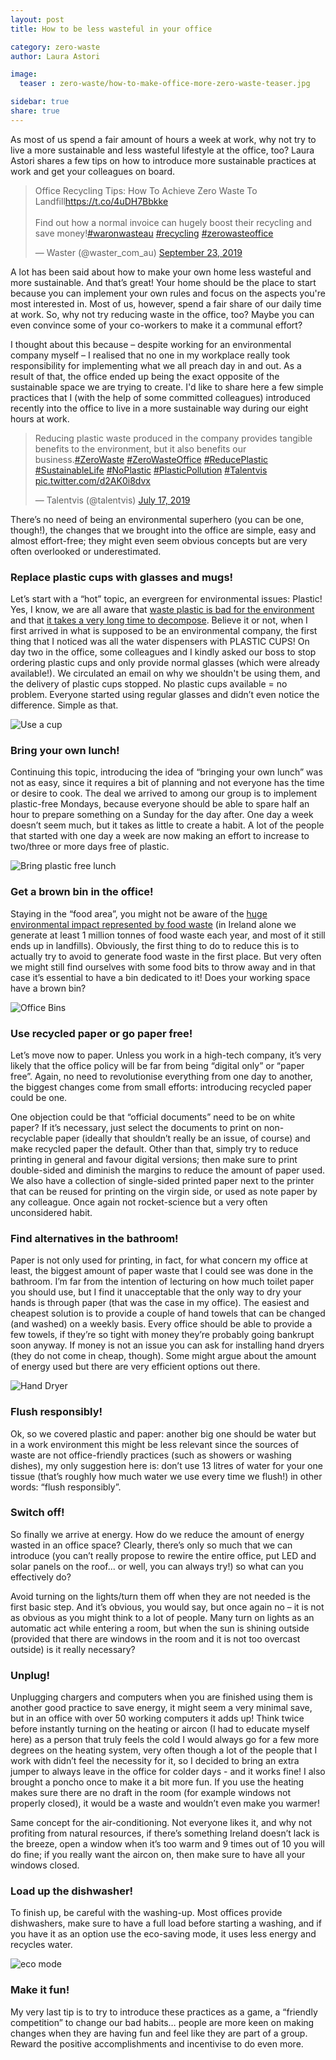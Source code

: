 ```yaml
---
layout: post
title: How to be less wasteful in your office

category: zero-waste
author: Laura Astori

image:
  teaser : zero-waste/how-to-make-office-more-zero-waste-teaser.jpg

sidebar: true
share: true
---
```


As most of us spend a fair amount of hours a week at work, why not try to live a more sustainable and less wasteful lifestyle at the office, too? Laura Astori shares a few tips on how to introduce more sustainable practices at work and get your colleagues on board.

<blockquote class="twitter-tweet"><p lang="en" dir="ltr">Office Recycling Tips: How To Achieve Zero Waste To Landfill<a href="https://t.co/4uDH7Bbkke">https://t.co/4uDH7Bbkke</a> <br><br>Find out how a normal invoice can hugely boost their recycling and save money!<a href="https://twitter.com/hashtag/waronwasteau?src=hash&amp;ref_src=twsrc%5Etfw">#waronwasteau</a> <a href="https://twitter.com/hashtag/recycling?src=hash&amp;ref_src=twsrc%5Etfw">#recycling</a> <a href="https://twitter.com/hashtag/zerowasteoffice?src=hash&amp;ref_src=twsrc%5Etfw">#zerowasteoffice</a></p>&mdash; Waster (@waster_com_au) <a href="https://twitter.com/waster_com_au/status/1176095405999874051?ref_src=twsrc%5Etfw">September 23, 2019</a></blockquote> <script async src="https://platform.twitter.com/widgets.js" charset="utf-8"></script>

A lot has been said about how to make your own home less wasteful and more sustainable. And that’s great! Your home should be the place to start because you can implement your own rules and focus on the aspects you're most interested in. Most of us, however, spend a fair share of our daily time at work. So, why not try reducing waste in the office, too? Maybe you can even convince some of your co-workers to make it a communal effort?

I thought about this because – despite working for an environmental company myself – I realised that no one in my workplace really took responsibility for implementing what we all preach day in and out. As a result of that, the office ended up being the exact opposite of the sustainable space we are trying to create. I'd like to share here a few simple practices that I (with the help of some committed colleagues) introduced recently into the office to live in a more sustainable way during our eight hours at work.  

<blockquote class="twitter-tweet"><p lang="en" dir="ltr">Reducing plastic waste produced in the company provides tangible benefits to the environment, but it also benefits our business.<a href="https://twitter.com/hashtag/ZeroWaste?src=hash&amp;ref_src=twsrc%5Etfw">#ZeroWaste</a> <a href="https://twitter.com/hashtag/ZeroWasteOffice?src=hash&amp;ref_src=twsrc%5Etfw">#ZeroWasteOffice</a> <a href="https://twitter.com/hashtag/ReducePlastic?src=hash&amp;ref_src=twsrc%5Etfw">#ReducePlastic</a> <a href="https://twitter.com/hashtag/SustainableLife?src=hash&amp;ref_src=twsrc%5Etfw">#SustainableLife</a> <a href="https://twitter.com/hashtag/NoPlastic?src=hash&amp;ref_src=twsrc%5Etfw">#NoPlastic</a> <a href="https://twitter.com/hashtag/PlasticPollution?src=hash&amp;ref_src=twsrc%5Etfw">#PlasticPollution</a> <a href="https://twitter.com/hashtag/Talentvis?src=hash&amp;ref_src=twsrc%5Etfw">#Talentvis</a> <a href="https://t.co/d2AK0i8dvx">pic.twitter.com/d2AK0i8dvx</a></p>&mdash; Talentvis (@talentvis) <a href="https://twitter.com/talentvis/status/1151416375660990464?ref_src=twsrc%5Etfw">July 17, 2019</a></blockquote> <script async src="https://platform.twitter.com/widgets.js" charset="utf-8"></script>

There’s no need of being an environmental superhero (you can be one, though!), the changes that we brought into the office are simple, easy and almost effort-free; they might even seem obvious concepts but are very often overlooked or underestimated.

### Replace plastic cups with glasses and mugs!

Let’s start with a “hot” topic, an evergreen for environmental issues: Plastic! Yes, I know, we are all aware that [waste plastic is bad for the environment](https://thriveglobal.com/stories/plastic-waste-environmental-effects-of-plastic-pollution/) and that [it takes a very long time to decompose](https://www.telegraph.co.uk/news/2018/01/10/stark-truth-long-plastic-footprint-will-last-planet/). Believe it or not, when I first arrived in what is supposed to be an environmental company, the first thing that I noticed was all the water dispensers with PLASTIC CUPS! On day two in the office, some colleagues and I kindly asked our boss to stop ordering plastic cups and only provide normal glasses (which were already available!). We circulated an email on why we shouldn't be using them, and the delivery of plastic cups stopped. No plastic cups available = no problem. Everyone started using regular glasses and didn’t even notice the difference. Simple as that. 

![Use a cup](/images/zero-waste/use-cup.jpg "Use a cup")

### Bring your own lunch!

Continuing this topic, introducing the idea of “bringing your own lunch” was not as easy, since it requires a bit of planning and not everyone has the time or desire to cook. The deal we arrived to among our group is to implement plastic-free Mondays, because everyone should be able to spare half an hour to prepare something on a Sunday for the day after. One day a week doesn’t seem much, but it takes as little to create a habit. A lot of the people that started with one day a week are now making an effort to increase to two/three or more days free of plastic.

![Bring plastic free lunch](/images/zero-waste/plastic-free-lunch.jpg "Bring plastic free lunch")

### Get a brown bin in the office!

Staying in the “food area”, you might not be aware of the [huge environmental impact represented by food waste](https://stopfoodwaste.ie/resource/the-environmental-impact-of-food-waste) (in Ireland alone we generate at least 1 million tonnes of food waste each year, and most of it still ends up in landfills). Obviously, the first thing to do to reduce this is to actually try to avoid to generate food waste in the first place. But very often we might still find ourselves with some food bits to throw away and in that case it’s essential to have a bin dedicated to it! Does your working space have a brown bin?

![Office Bins](/images/zero-waste/office-bins.jpg "Office Bins")

### Use recycled paper or go paper free!
 
Let’s move now to paper. Unless you work in a high-tech company, it’s very likely that the office policy will be far from being “digital only” or “paper free”. Again, no need to revolutionise everything from one day to another, the biggest changes come from small efforts: introducing recycled paper could be one. 

One objection could be that “official documents” need to be on white paper? If it’s necessary, just select the documents to print on non-recyclable paper (ideally that shouldn’t really be an issue, of course) and make recycled paper the default. Other than that, simply try to reduce printing in general and favour digital versions; then make sure to print double-sided and diminish the margins to reduce the amount of paper used. We also have a collection of single-sided printed paper next to the printer that can be reused for printing on the virgin side, or used as note paper by any colleague. Once again not rocket-science but a very often unconsidered habit.

### Find alternatives in the bathroom!

Paper is not only used for printing, in fact, for what concern my office at least, the biggest amount of paper waste that I could see was done in the bathroom. I’m far from the intention of lecturing on how much toilet paper you should use, but I find it unacceptable that the only way to dry your hands is through paper (that was the case in my office). The easiest and cheapest solution is to provide a couple of hand towels that can be changed (and washed) on a weekly basis. Every office should be able to provide a few towels, if they’re so tight with money they’re probably going bankrupt soon anyway. If money is not an issue you can ask for installing hand dryers (they do not come in cheap, though). Some might argue about the amount of energy used but there are very efficient options out there.

![Hand Dryer](/images/zero-waste/hand-dryer.jpg "Hand Dryer")

### Flush responsibly!

Ok, so we covered plastic and paper: another big one should be water but in a work environment this might be less relevant since the sources of waste are not office-friendly practices (such as showers or washing dishes), my only suggestion here is: don’t use 13 litres of water for your one tissue (that’s roughly how much water we use every time we flush!) in other words: “flush responsibly”.

### Switch off!

So finally we arrive at energy. How do we reduce the amount of energy wasted in an office space? Clearly, there’s only so much that we can introduce (you can’t really propose to rewire the entire office, put LED and solar panels on the roof... or well, you can always try!) so what can you effectively do?

Avoid turning on the lights/turn them off when they are not needed is the first basic step. And it’s obvious, you would say, but once again no – it is not as obvious as you might think to a lot of people. Many turn on lights as an automatic act while entering a room, but when the sun is shining outside (provided that there are windows in the room and it is not too overcast outside) is it really necessary? 

### Unplug!

Unplugging chargers and computers when you are finished using them is another good practice to save energy, it might seem a very minimal save, but in an office with over 50 working computers it adds up! Think twice before instantly turning on the heating or aircon (I had to educate myself here) as a person that truly feels the cold I would always go for a few more degrees on the heating system, very often though a lot of the people that I work with didn’t feel the necessity for it, so I decided to bring an extra jumper to always leave in the office for colder days - and it works fine! I also brought a poncho once to make it a bit more fun. If you use the heating makes sure there are no draft in the room (for example windows not properly closed), it would be a waste and wouldn’t even make you warmer!

Same concept for the air-conditioning. Not everyone likes it, and why not profiting from natural resources, if there’s something Ireland doesn’t lack is the breeze, open a window when it’s too warm and 9 times out of 10 you will do fine; if you really want the aircon on, then make sure to have all your windows closed.

### Load up the dishwasher!

To finish up, be careful with the washing-up. Most offices provide dishwashers, make sure to have a full load before starting a washing, and if you have it as an option use the eco-saving mode, it uses less energy and recycles water.

![eco mode](/images/zero-waste/eco-mode.jpg "Eco Mode")

### Make it fun!

My very last tip is to try to introduce these practices as a game, a “friendly competition” to change our bad habits… people are more keen on making changes when they are having fun and feel like they are part of a group. Reward the positive accomplishments and incentivise to do even more. 

